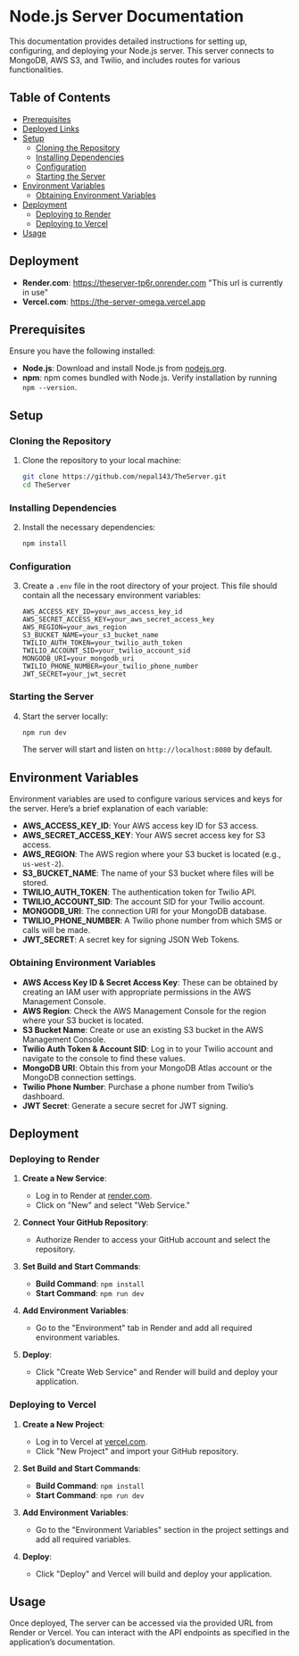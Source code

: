 # Node.js Server Documentation

This documentation provides detailed instructions for setting up, configuring, and deploying your Node.js server. This server connects to MongoDB, AWS S3, and Twilio, and includes routes for various functionalities.

## Table of Contents

- [Prerequisites](#prerequisites)
- [Deployed Links](#deployment) 
- [Setup](#setup)
  - [Cloning the Repository](#cloning-the-repository)
  - [Installing Dependencies](#installing-dependencies)
  - [Configuration](#configuration)
  - [Starting the Server](#starting-the-server)
- [Environment Variables](#environment-variables)
  - [Obtaining Environment Variables](#obtaining-environment-variables)
- [Deployment](#deployment)
  - [Deploying to Render](#deploying-to-render)
  - [Deploying to Vercel](#deploying-to-vercel)
- [Usage](#usage)

## Deployment

- **Render.com**: https://theserver-tp6r.onrender.com "This url is currently in use"
- **Vercel.com**: https://the-server-omega.vercel.app

## Prerequisites

Ensure you have the following installed:

- **Node.js**: Download and install Node.js from [nodejs.org](https://nodejs.org/).
- **npm**: npm comes bundled with Node.js. Verify installation by running `npm --version`.

## Setup

### Cloning the Repository

1. Clone the repository to your local machine:
    ```bash
    git clone https://github.com/nepal143/TheServer.git
    cd TheServer
    ```

### Installing Dependencies

2. Install the necessary dependencies:
    ```bash
    npm install
    ```

### Configuration

3. Create a `.env` file in the root directory of your project. This file should contain all the necessary environment variables:

    ```env
    AWS_ACCESS_KEY_ID=your_aws_access_key_id
    AWS_SECRET_ACCESS_KEY=your_aws_secret_access_key
    AWS_REGION=your_aws_region
    S3_BUCKET_NAME=your_s3_bucket_name
    TWILIO_AUTH_TOKEN=your_twilio_auth_token
    TWILIO_ACCOUNT_SID=your_twilio_account_sid
    MONGODB_URI=your_mongodb_uri
    TWILIO_PHONE_NUMBER=your_twilio_phone_number
    JWT_SECRET=your_jwt_secret
    ```

### Starting the Server

4. Start the server locally:
    ```bash
    npm run dev
    ```
    The server will start and listen on `http://localhost:8080` by default.

## Environment Variables

Environment variables are used to configure various services and keys for the server. Here’s a brief explanation of each variable:

- **AWS_ACCESS_KEY_ID**: Your AWS access key ID for S3 access.
- **AWS_SECRET_ACCESS_KEY**: Your AWS secret access key for S3 access.
- **AWS_REGION**: The AWS region where your S3 bucket is located (e.g., `us-west-2`).
- **S3_BUCKET_NAME**: The name of your S3 bucket where files will be stored.
- **TWILIO_AUTH_TOKEN**: The authentication token for Twilio API.
- **TWILIO_ACCOUNT_SID**: The account SID for your Twilio account.
- **MONGODB_URI**: The connection URI for your MongoDB database.
- **TWILIO_PHONE_NUMBER**: A Twilio phone number from which SMS or calls will be made.
- **JWT_SECRET**: A secret key for signing JSON Web Tokens.

### Obtaining Environment Variables

- **AWS Access Key ID & Secret Access Key**: These can be obtained by creating an IAM user with appropriate permissions in the AWS Management Console.
- **AWS Region**: Check the AWS Management Console for the region where your S3 bucket is located.
- **S3 Bucket Name**: Create or use an existing S3 bucket in the AWS Management Console.
- **Twilio Auth Token & Account SID**: Log in to your Twilio account and navigate to the console to find these values.
- **MongoDB URI**: Obtain this from your MongoDB Atlas account or the MongoDB connection settings.
- **Twilio Phone Number**: Purchase a phone number from Twilio’s dashboard.
- **JWT Secret**: Generate a secure secret for JWT signing.

## Deployment

### Deploying to Render

1. **Create a New Service**:
    - Log in to Render at [render.com](https://render.com/).
    - Click on "New" and select "Web Service."

2. **Connect Your GitHub Repository**:
    - Authorize Render to access your GitHub account and select the repository.

3. **Set Build and Start Commands**:
    - **Build Command**: `npm install`
    - **Start Command**: `npm run dev`

4. **Add Environment Variables**:
    - Go to the "Environment" tab in Render and add all required environment variables.

5. **Deploy**:
    - Click "Create Web Service" and Render will build and deploy your application.

### Deploying to Vercel

1. **Create a New Project**:
    - Log in to Vercel at [vercel.com](https://vercel.com/).
    - Click "New Project" and import your GitHub repository.

2. **Set Build and Start Commands**:
    - **Build Command**: `npm install`
    - **Start Command**: `npm run dev`

3. **Add Environment Variables**:
    - Go to the "Environment Variables" section in the project settings and add all required variables.

4. **Deploy**:
    - Click "Deploy" and Vercel will build and deploy your application.

## Usage

Once deployed, The server can be accessed via the provided URL from Render or Vercel. You can interact with the API endpoints as specified in the application’s documentation.
